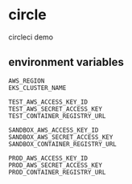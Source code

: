 # circle
circleci demo

## environment variables

```
AWS_REGION
EKS_CLUSTER_NAME

TEST_AWS_ACCESS_KEY_ID
TEST_AWS_SECRET_ACCESS_KEY
TEST_CONTAINER_REGISTRY_URL

SANDBOX_AWS_ACCESS_KEY_ID
SANDBOX_AWS_SECRET_ACCESS_KEY
SANDBOX_CONTAINER_REGISTRY_URL

PROD_AWS_ACCESS_KEY_ID
PROD_AWS_SECRET_ACCESS_KEY
PROD_CONTAINER_REGISTRY_URL
```
